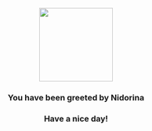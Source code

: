 <p align="center">
    <img src="https://raw.githubusercontent.com/PokeAPI/sprites/master/sprites/pokemon/30.png" width="150" height="150">
</p>
<h3 align="center">You have been greeted by  <b>Nidorina</b></h3>
<h3 align="center">Have a nice day!</h3>
